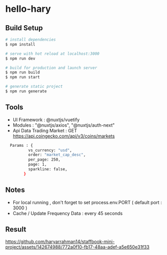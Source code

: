 # hello-hary

## Build Setup

```bash
# install dependencies
$ npm install

# serve with hot reload at localhost:3000
$ npm run dev

# build for production and launch server
$ npm run build
$ npm run start

# generate static project
$ npm run generate
```

## Tools
- UI Framework : @nuxtjs/vuetify
- Modules : "@nuxtjs/axios", "@nuxtjs/auth-next"
- Api Data Trading Market : GET https://api.coingecko.com/api/v3/coins/markets
```bash
  Params : {
          vs_currency: "usd",
          order: "market_cap_desc",
          per_page: 250,
          page: 1,
          sparkline: false,
        }
```

## Notes
- For local running , don't forget to set process.env.PORT ( default port : 3000 )
- Cache / Update Frequency Data : every 45 seconds

## Result
https://github.com/haryarrahman14/staffbook-mini-project/assets/142674988/772a0f10-fb17-48aa-adef-a5e650e31f33




